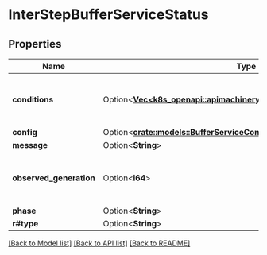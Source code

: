 # InterStepBufferServiceStatus

## Properties

Name | Type | Description | Notes
------------ | ------------- | ------------- | -------------
**conditions** | Option<[**Vec<k8s_openapi::apimachinery::pkg::apis::meta::v1::Condition>**](k8s_openapi::apimachinery::pkg::apis::meta::v1::Condition.md)> | Conditions are the latest available observations of a resource's current state. | [optional]
**config** | Option<[**crate::models::BufferServiceConfig**](BufferServiceConfig.md)> |  | [optional]
**message** | Option<**String**> |  | [optional]
**observed_generation** | Option<**i64**> | ObservedGeneration stores the generation value observed by the controller. | [optional]
**phase** | Option<**String**> |  | [optional]
**r#type** | Option<**String**> |  | [optional]

[[Back to Model list]](../README.md#documentation-for-models) [[Back to API list]](../README.md#documentation-for-api-endpoints) [[Back to README]](../README.md)


